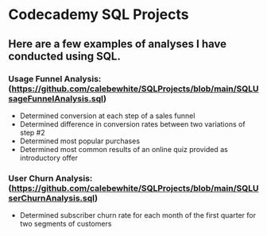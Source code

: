 # Codecademy SQL Projects

## Here are a few examples of analyses I have conducted using SQL.

### Usage Funnel Analysis: (https://github.com/calebewhite/SQLProjects/blob/main/SQLUsageFunnelAnalysis.sql)

- Determined conversion at each step of a sales funnel
- Determined difference in conversion rates between two variations of step #2
- Determined most popular purchases
- Determined most common results of an online quiz provided as introductory offer

### User Churn Analysis: (https://github.com/calebewhite/SQLProjects/blob/main/SQLUserChurnAnalysis.sql)

- Determined subscriber churn rate for each month of the first quarter for two segments of customers
